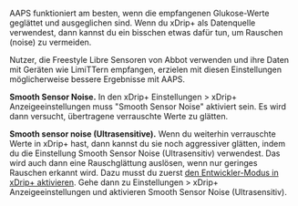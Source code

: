 AAPS funktioniert am besten, wenn die empfangenen Glukose-Werte geglättet und ausgeglichen sind. Wenn du xDrip+ als Datenquelle verwendest, dann kannst du ein bisschen etwas dafür tun, um Rauschen (noise) zu vermeiden.

Nutzer, die Freestyle Libre Sensoren von Abbot verwenden und ihre Daten mit Geräten wie LimiTTern empfangen, erzielen mit diesen Einstellungen möglicherweise bessere Ergebnisse mit AAPS.

**Smooth Sensor Noise.** In den xDrip+ Einstellungen > xDrip+ Anzeigeeinstellungen muss "Smooth Sensor Noise" aktiviert sein. Es wird dann versucht, übertragene verrauschte Werte zu glätten.

**Smooth sensor noise (Ultrasensitive).** Wenn du weiterhin verrauschte Werte in xDrip+ hast, dann kannst du sie noch aggressiver glätten, indem du die Einstellung Smooth Sensor Noise (Ultrasensitiv) verwendest. Das wird auch dann eine Rauschglättung auslösen, wenn nur geringes Rauschen erkannt wird. Dazu musst du zuerst [den Entwickler-Modus in xDrip+ aktivieren](./Enabling-Engineering-Mode-in-xDrip.html). Gehe dann zu Einstellungen > xDrip+ Anzeigeeinstellungen und aktivieren Smooth Sensor Noise (Ultrasensitiv).